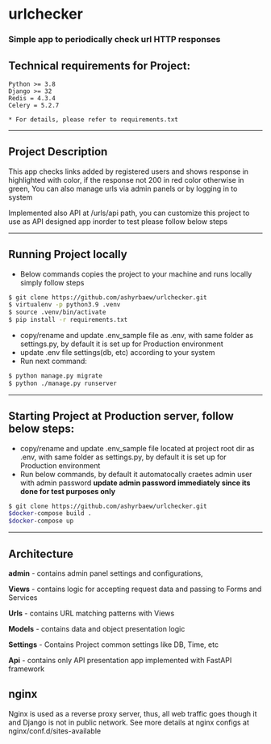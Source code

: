 # urlchecker

### Simple app to periodically check url HTTP responses


## Technical requirements for Project:
    Python >= 3.8
    Django >= 32
    Redis = 4.3.4
    Celery = 5.2.7

    * For details, please refer to requirements.txt
---

## Project Description
This app checks links added by registered users and shows response in highlighted with color,  if the response not 200 in red color
otherwise in green, You can also manage urls via admin panels or by logging in to system

Implemented also API at /urls/api path, you can customize this project to use
as API designed app 
inorder to test please follow below steps 

---


## Running Project locally
* Below commands copies the project to your machine and runs locally
simply follow steps

```bash
$ git clone https://github.com/ashyrbaew/urlchecker.git
$ virtualenv -p python3.9 .venv
$ source .venv/bin/activate
$ pip install -r requirements.txt
```
* copy/rename and update .env_sample file as .env, with same folder as settings.py,
by default it is set up for Production environment
* update .env file settings(db, etc) according to your system
* Run next command:
```bash
$ python manage.py migrate
$ python ./manage.py runserver
```

---

## Starting Project at Production server, follow below steps:
* copy/rename and update .env_sample file located at project root dir as .env, with same folder as settings.py,
by default it is set up for Production environment
* Run below commands, by default it automatocally craetes admin user with admin password
<b>update admin password immediately since its done for test purposes only</b>

```bash
$ git clone https://github.com/ashyrbaew/urlchecker.git
$docker-compose build .
$docker-compose up
```

---

## Architecture

**admin** - contains admin panel settings and configurations,

**Views** - contains logic for accepting request data and passing to Forms and Services

**Urls** - contains URL matching patterns with Views

**Models** - contains data and object presentation logic

**Settings** - Contains Project common settings like DB, Time, etc

**Api** - contains only API presentation app implemented with FastAPI framework


## nginx

Nginx is used as a reverse proxy server, thus, all web traffic goes though it and Django is not in public network.
See more details at nginx configs at nginx/conf.d/sites-available

